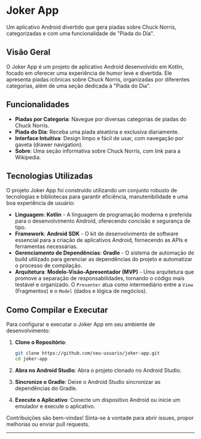 # Joker App

Um aplicativo Android divertido que gera piadas sobre Chuck Norris, categorizadas e com uma funcionalidade de "Piada do Dia".

## Visão Geral

O Joker App é um projeto de aplicativo Android desenvolvido em Kotlin, focado em oferecer uma experiência de humor leve e divertida. Ele apresenta piadas icônicas sobre Chuck Norris, organizadas por diferentes categorias, além de uma seção dedicada à "Piada do Dia".

## Funcionalidades

*   **Piadas por Categoria**: Navegue por diversas categorias de piadas do Chuck Norris.
*   **Piada do Dia**: Receba uma piada aleatória e exclusiva diariamente.
*   **Interface Intuitiva**: Design limpo e fácil de usar, com navegação por gaveta (drawer navigation).
*   **Sobre**: Uma seção informativa sobre Chuck Norris, com link para a Wikipedia.

## Tecnologias Utilizadas

O projeto Joker App foi construído utilizando um conjunto robusto de tecnologias e bibliotecas para garantir eficiência, manutenibilidade e uma boa experiência de usuário:

*   **Linguagem**: **Kotlin** - A linguagem de programação moderna e preferida para o desenvolvimento Android, oferecendo concisão e segurança de tipo.
*   **Framework**: **Android SDK** - O kit de desenvolvimento de software essencial para a criação de aplicativos Android, fornecendo as APIs e ferramentas necessárias.
*   **Gerenciamento de Dependências**: **Gradle** - O sistema de automação de build utilizado para gerenciar as dependências do projeto e automatizar o processo de compilação.
*   **Arquitetura**: **Modelo-Visão-Apresentador (MVP)** - Uma arquitetura que promove a separação de responsabilidades, tornando o código mais testável e organizado. O `Presenter` atua como intermediário entre a `View` (Fragmentos) e o `Model` (dados e lógica de negócios).

## Como Compilar e Executar

Para configurar e executar o Joker App em seu ambiente de desenvolvimento:

1.  **Clone o Repositório**:
    ```bash
    git clone https://github.com/seu-usuario/joker-app.git
    cd joker-app
    ```

2.  **Abra no Android Studio**: Abra o projeto clonado no Android Studio.

3.  **Sincronize o Gradle**: Deixe o Android Studio sincronizar as dependências do Gradle.

4.  **Execute o Aplicativo**: Conecte um dispositivo Android ou inicie um emulador e execute o aplicativo.


Contribuições são bem-vindas! Sinta-se à vontade para abrir issues, propor melhorias ou enviar pull requests.


---
